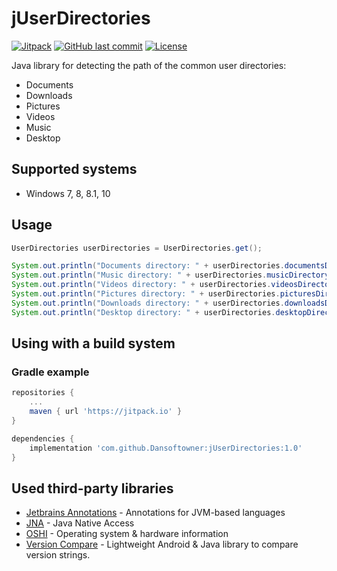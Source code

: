 # jUserDirectories

[![Jitpack](https://jitpack.io/v/Dansoftowner/jUserDirectories.svg)](https://jitpack.io/#Dansoftowner/jUserDirectories)
[![GitHub last commit](https://img.shields.io/github/last-commit/Dansoftowner/jUserDirectories)](https://github.com/Dansoftowner/jUserDirectories)
[![License](https://img.shields.io/github/license/Dansoftowner/jUserDirectories)](https://github.com/Dansoftowner/jUserDirectories/blob/master/LICENSE)

Java library for detecting the path of the common user directories:
- Documents
- Downloads
- Pictures
- Videos
- Music
- Desktop

## Supported systems

- Windows 7, 8, 8.1, 10

## Usage

```java
UserDirectories userDirectories = UserDirectories.get();

System.out.println("Documents directory: " + userDirectories.documentsDirectoryPath());
System.out.println("Music directory: " + userDirectories.musicDirectoryPath());
System.out.println("Videos directory: " + userDirectories.videosDirectoryPath());
System.out.println("Pictures directory: " + userDirectories.picturesDirectoryPath());
System.out.println("Downloads directory: " + userDirectories.downloadsDirectoryPath());
System.out.println("Desktop directory: " + userDirectories.desktopDirectoryPath(System.getProperty("user.home"))); // you can specify a "fallback" path, if the given directory is not available on your system
```

## Using with a build system

### Gradle example

```groovy
repositories {
    ...
    maven { url 'https://jitpack.io' }
}

dependencies {
    implementation 'com.github.Dansoftowner:jUserDirectories:1.0'
}
```

## Used third-party libraries

- [Jetbrains Annotations](https://github.com/JetBrains/java-annotations) - Annotations for JVM-based languages
- [JNA](https://github.com/java-native-access/jna) - Java Native Access
- [OSHI](https://github.com/oshi/oshi) - Operating system & hardware information
- [Version Compare](https://github.com/G00fY2/version-compare) - Lightweight Android & Java library to compare version strings.